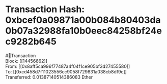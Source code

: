 
Transaction Hash: 0xbcef0a09871a00b084b80403da0b07a32988fa10b0eec84258bf24ec9282b645
====================================================================================
  
#💸Transaction  
Block: [[14456662]]  
From: [[0x8aff5ca996f77487a4f04f1ce905bf3d27455580]]  
To: [[0xcd458d7f11023556cc9058f729831a038cb8df9c]]  
Transferred: 0.01387140514386083 Ether